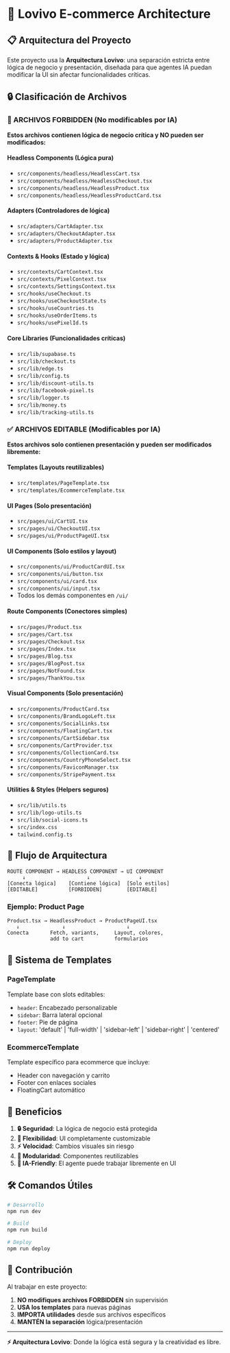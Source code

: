 # 🚀 Lovivo E-commerce Architecture

## 📋 Arquitectura del Proyecto

Este proyecto usa la **Arquitectura Lovivo**: una separación estricta entre lógica de negocio y presentación, diseñada para que agentes IA puedan modificar la UI sin afectar funcionalidades críticas.

## 🔒 Clasificación de Archivos

### 🚫 ARCHIVOS FORBIDDEN (No modificables por IA)
**Estos archivos contienen lógica de negocio crítica y NO pueden ser modificados:**

#### Headless Components (Lógica pura)
- `src/components/headless/HeadlessCart.tsx`
- `src/components/headless/HeadlessCheckout.tsx`  
- `src/components/headless/HeadlessProduct.tsx`
- `src/components/headless/HeadlessProductCard.tsx`

#### Adapters (Controladores de lógica)
- `src/adapters/CartAdapter.tsx`
- `src/adapters/CheckoutAdapter.tsx`
- `src/adapters/ProductAdapter.tsx`

#### Contexts & Hooks (Estado y lógica)
- `src/contexts/CartContext.tsx`
- `src/contexts/PixelContext.tsx`
- `src/contexts/SettingsContext.tsx`
- `src/hooks/useCheckout.ts`
- `src/hooks/useCheckoutState.ts`
- `src/hooks/useCountries.ts`
- `src/hooks/useOrderItems.ts`
- `src/hooks/usePixelId.ts`

#### Core Libraries (Funcionalidades críticas)
- `src/lib/supabase.ts`
- `src/lib/checkout.ts`
- `src/lib/edge.ts`
- `src/lib/config.ts`
- `src/lib/discount-utils.ts`
- `src/lib/facebook-pixel.ts`
- `src/lib/logger.ts`
- `src/lib/money.ts`
- `src/lib/tracking-utils.ts`

### ✅ ARCHIVOS EDITABLE (Modificables por IA)
**Estos archivos solo contienen presentación y pueden ser modificados libremente:**

#### Templates (Layouts reutilizables)
- `src/templates/PageTemplate.tsx`
- `src/templates/EcommerceTemplate.tsx`

#### UI Pages (Solo presentación)
- `src/pages/ui/CartUI.tsx`
- `src/pages/ui/CheckoutUI.tsx`
- `src/pages/ui/ProductPageUI.tsx`

#### UI Components (Solo estilos y layout)
- `src/components/ui/ProductCardUI.tsx`
- `src/components/ui/button.tsx`
- `src/components/ui/card.tsx`
- `src/components/ui/input.tsx`
- Todos los demás componentes en `/ui/`

#### Route Components (Conectores simples)
- `src/pages/Product.tsx`
- `src/pages/Cart.tsx`
- `src/pages/Checkout.tsx`
- `src/pages/Index.tsx`
- `src/pages/Blog.tsx`
- `src/pages/BlogPost.tsx`
- `src/pages/NotFound.tsx`
- `src/pages/ThankYou.tsx`

#### Visual Components (Solo presentación)
- `src/components/ProductCard.tsx`
- `src/components/BrandLogoLeft.tsx`
- `src/components/SocialLinks.tsx`
- `src/components/FloatingCart.tsx`
- `src/components/CartSidebar.tsx`
- `src/components/CartProvider.tsx`
- `src/components/CollectionCard.tsx`
- `src/components/CountryPhoneSelect.tsx`
- `src/components/FaviconManager.tsx`
- `src/components/StripePayment.tsx`

#### Utilities & Styles (Helpers seguros)
- `src/lib/utils.ts`
- `src/lib/logo-utils.ts`
- `src/lib/social-icons.ts`
- `src/index.css`
- `tailwind.config.ts`

## 🎯 Flujo de Arquitectura

```
ROUTE COMPONENT → HEADLESS COMPONENT → UI COMPONENT
     ↓                    ↓                ↓
[Conecta lógica]    [Contiene lógica]  [Solo estilos]
[EDITABLE]          [FORBIDDEN]        [EDITABLE]
```

### Ejemplo: Product Page
```
Product.tsx → HeadlessProduct → ProductPageUI.tsx
   ↓              ↓                    ↓
Conecta       Fetch, variants,     Layout, colores,
              add to cart          formularios
```

## 🎨 Sistema de Templates

### PageTemplate
Template base con slots editables:
- `header`: Encabezado personalizable
- `sidebar`: Barra lateral opcional  
- `footer`: Pie de página
- `layout`: 'default' | 'full-width' | 'sidebar-left' | 'sidebar-right' | 'centered'

### EcommerceTemplate  
Template específico para ecommerce que incluye:
- Header con navegación y carrito
- Footer con enlaces sociales  
- FloatingCart automático

## 🚀 Beneficios

1. **🔒 Seguridad**: La lógica de negocio está protegida
2. **🎨 Flexibilidad**: UI completamente customizable  
3. **⚡ Velocidad**: Cambios visuales sin riesgo
4. **🧩 Modularidad**: Componentes reutilizables
5. **🤖 IA-Friendly**: El agente puede trabajar libremente en UI

## 🛠️ Comandos Útiles

```bash
# Desarrollo
npm run dev

# Build
npm run build

# Deploy
npm run deploy
```

## 📝 Contribución

Al trabajar en este proyecto:

1. **NO modifiques archivos FORBIDDEN** sin supervisión
2. **USA los templates** para nuevas páginas
3. **IMPORTA utilidades** desde sus archivos específicos
4. **MANTÉN la separación** lógica/presentación

---

**⚡ Arquitectura Lovivo**: Donde la lógica está segura y la creatividad es libre.